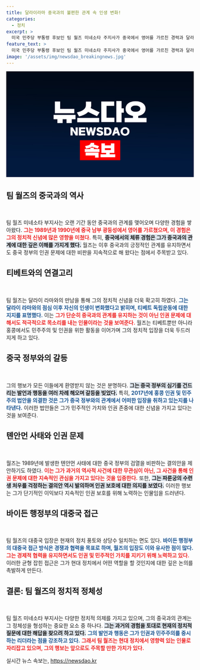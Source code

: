 ```yaml
---
title: 달라이라마 중국과의 불편한 관계 속 인생 변화!
categories:
  - 정치
excerpt: >
  미국 민주당 부통령 후보인 팀 월즈 미네소타 주지사가 중국에서 영어를 가르친 경력과 달라이 라마와의 만남을 통해 대중국 비판의 아이콘으로 떠오르고 있다. 그의 과거가 오늘날 정치적 긴장 속에서 어떻게 영향을 미칠지 주목된다.
feature_text: >
  미국 민주당 부통령 후보인 팀 월즈 미네소타 주지사가 중국에서 영어를 가르친 경력과 달라이 라마와의 만남을 통해 대중국 비판의 아이콘으로 떠오르고 있다. 그의 과거가 오늘날 정치적 긴장 속에서 어떻게 영향을 미칠지 주목된다.
image: '/assets/img/newsdao_breakingnews.jpg'
---
```


<p><img src="/assets/img/newsdao_breakingnews.jpg" alt="cryptoinkorea 속보" /></p>

<h2 data-ke-size="size26">팀 월즈의 중국과의 역사</h2>

<p data-ke-size="size16">&nbsp;</p>

<p>팀 월즈 미네소타 부지사는 오랜 기간 동안 중국과의 관계를 맺어오며 다양한 경험을 쌓아왔다. <b><span style="color: #ee2323;">그는 1989년과 1990년에 중국 남부 광둥성에서 영어를 가르쳤으며, 이 경험은 그의 정치적 신념에 많은 영향을 미쳤다.</span></b> 특히, <b><span style="background-color: #21538527;">중국에서의 체류 경험은 그가 중국과의 관계에 대한 깊은 이해를 가지게 했다.</span></b> 월즈는 이후 중국과의 긍정적인 관계를 유지하면서도 중국 정부의 인권 문제에 대한 비판을 지속적으로 해 왔다는 점에서 주목받고 있다.</p>

<h2 data-ke-size="size26">티베트와의 연결고리</h2>

<p data-ke-size="size16">&nbsp;</p>

<p>팀 월즈는 달라이 라마와의 만남을 통해 그의 정치적 신념을 더욱 확고히 하였다. <b><span style="color: #1a5490;">그는 달라이 라마와의 점심 이후 자신의 인생이 변화했다고 밝히며, 티베트 독립운동에 대한 지지를 표명했다.</span></b> 이는 <b><span style="color: #ee2323;">그가 단순히 중국과의 관계를 유지하는 것이 아닌 인권 문제에 대해서도 적극적으로 목소리를 내는 인물이라는 것을 보여준다.</span></b> 월즈는 티베트뿐만 아니라 홍콩에서도 민주주의 및 인권을 위한 활동을 이어가며 그의 정치적 입장을 더욱 두드러지게 하고 있다.</p>

<h2 data-ke-size="size26">중국 정부와의 갈등</h2>

<p data-ke-size="size16">&nbsp;</p>

<p>그의 행보가 모든 이들에게 환영받지 않는 것은 분명하다. <b><span style="background-color: #21538527;">그는 중국 정부의 심기를 건드리는 발언과 행동을 여러 차례 해오며 갈등을 빚었다.</span></b> 특히, <b><span style="color: #1a5490;">2017년에 홍콩 인권 및 민주주의 법안을 의결한 것은 그가 중국 정부와의 관계에서 어떠한 입장을 취하고 있는지를 나타낸다.</span></b> 이러한 법안들은 그가 민주적인 가치와 인권 존중에 대한 신념을 가지고 있다는 것을 보여준다.</p>

<h2 data-ke-size="size26">톈안먼 사태와 인권 문제</h2>

<p data-ke-size="size16">&nbsp;</p>

<p>월즈는 1989년에 발생한 톈안먼 사태에 대한 중국 정부의 검열을 비판하는 결의안을 제안하기도 하였다. <b><span style="color: #ee2323;">이는 그가 과거의 역사적 사건에 대한 무관심이 아닌, 그 사건을 통해 인권 문제에 대한 지속적인 관심을 가지고 있다는 것을 입증한다.</span></b> 또한, <b><span style="background-color: #21538527;">그는 파룬궁의 수련생 처우를 걱정하는 결의안 역시 발의하며 인권 보호에 대한 의지를 보였다.</span></b> 이러한 행보는 그가 단기적인 이익보다 지속적인 인권 보호를 위해 노력하는 인물임을 드러낸다.</p>

<h2 data-ke-size="size26">바이든 행정부의 대중국 접근</h2>

<p data-ke-size="size16">&nbsp;</p>

<p>팀 월즈의 대중국 입장은 현재의 정치 풍토와 상당수 일치하는 면도 있다. <b><span style="color: #1a5490;">바이든 행정부의 대중국 접근 방식은 경쟁과 협력을 목표로 하며, 월즈의 입장도 이와 유사한 점이 많다.</span></b> <b><span style="color: #ee2323;">그는 경제적 협력을 유지하면서도 인권 및 민주적인 가치를 지키기 위해 노력하고 있다.</span></b> 이러한 균형 잡힌 접근은 그가 현대 정치에서 어떤 역할을 할 것인지에 대한 깊은 논의를 촉발하게 만든다.</p>

<h2 data-ke-size="size26">결론: 팀 월즈의 정치적 정체성</h2>

<p data-ke-size="size16">&nbsp;</p>

<p>팀 월즈 미네소타 부지사는 다양한 정치적 의제를 가지고 있으며, 그의 중국과의 관계는 그 정체성을 형성하는 중요한 요소 중 하나다. <b><span style="background-color: #21538527;">그는 과거의 경험을 토대로 현재의 정치적 질문에 대한 해답을 찾으려 하고 있다.</span></b> <b><span style="color: #1a5490;">그의 발언과 행동은 그가 인권과 민주주의를 중시하는 리더라는 점을 강조하고 있다.</span></b> <b><span style="color: #ee2323;">그래서 팀 월즈는 현대 정치에서 영향력 있는 인물로 자리잡고 있으며, 그의 행보는 앞으로도 주목할 만한 가치가 있다.</span></b></p>
실시간 뉴스 속보는, <a href="https://newsdao.kr" rel="dofollow">https://newsdao.kr</a>


